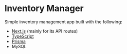 # Inventory Manager

Simple inventory management app built with the following:

- [Next.js](https://nextjs.org) (mainly for its API routes)
- [TypeScript](https://typescriptlang.org)
- [Prisma](https://prisma.io)
- MySQL
